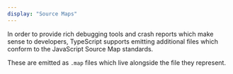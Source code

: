 ```yaml
---
display: "Source Maps"
---
```


In order to provide rich debugging tools and crash reports which make sense to developers, TypeScript supports
emitting additional files which conform to the JavaScript Source Map standards. 

These are emitted as `.map` files which live alongside the file they represent.
